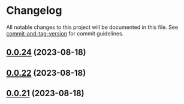 # Changelog

All notable changes to this project will be documented in this file. See [commit-and-tag-version](https://github.com/absolute-version/commit-and-tag-version) for commit guidelines.

## [0.0.24](https://github.com/DeltaCypher/npm-project/compare/v0.0.23...v0.0.24) (2023-08-18)

## [0.0.22](https://github.com/DeltaCypher/npm-project/compare/v0.0.21...v0.0.22) (2023-08-18)

## [0.0.21](https://github.com/DeltaCypher/npm-project/compare/v0.0.20...v0.0.21) (2023-08-18)
